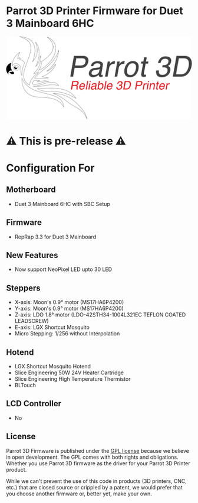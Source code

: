 # Parrot 3D Printer Firmware for Duet 3 Mainboard 6HC
![Parrot 3D Logo](https://github.com/narasak/parrot_3d/blob/main/img/parrot_3d_logo.svg?raw=true)

# ⚠️ This is pre-release ⚠️ 

# Configuration For

## Motherboard
* Duet 3 Mainboard 6HC with SBC Setup

## Firmware
* RepRap 3.3 for Duet 3 Mainboard

## New Features
* Now support NeoPixel LED upto 30 LED

## Steppers
* X-axis: Moon's 0.9° motor (MS17HA6P4200)
* Y-axis: Moon's 0.9° motor (MS17HA6P4200)
* Z-axis: LDO 1.8° motor (LDO-42STH34-1004L321EC TEFLON COATED LEADSCREW)
* E-axis: LGX Shortcut Mosquito
* Micro Stepping: 1/256 without Interpolation

## Hotend
* LGX Shortcut Mosquito Hotend
* Slice Engineering 50W 24V Heater Cartridge
* Slice Engineering High Temperature Thermistor
* BLTouch

## LCD Controller
* No

## License

Parrot 3D Firmware is published under the [GPL license](/LICENSE) because we believe in open development. The GPL comes with both rights and obligations. Whether you use Parrot 3D firmware as the driver for your Parrot 3D Printer product.

While we can't prevent the use of this code in products (3D printers, CNC, etc.) that are closed source or crippled by a patent, we would prefer that you choose another firmware or, better yet, make your own.
